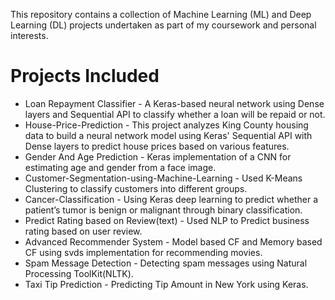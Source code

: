 This repository contains a collection of Machine Learning (ML) and Deep Learning (DL) projects undertaken as part of my coursework and personal interests.

# Projects Included

+ Loan Repayment Classifier - A Keras-based neural network using Dense layers and Sequential API to classify whether a loan will be repaid or not.
+ House-Price-Prediction - This project analyzes King County housing data to build a neural network model using Keras' Sequential API with Dense layers to predict house prices based on various features.
+ Gender And Age Prediction -  Keras implementation of a CNN for estimating age and gender from a face image.
+ Customer-Segmentation-using-Machine-Learning - Used K-Means Clustering to classify customers into different groups.
+ Cancer-Classification - Using Keras deep learning to predict whether a patient’s tumor is benign or malignant through binary classification.
+ Predict Rating based on Review(text) - Used NLP to Predict business rating based on user review.
+ Advanced Recommender System - Model based CF and Memory based CF using svds implementation for recommending movies.
+ Spam Message Detection - Detecting spam messages using Natural Processing ToolKit(NLTK).
+ Taxi Tip Prediction - Predicting Tip Amount in New York using Keras.
